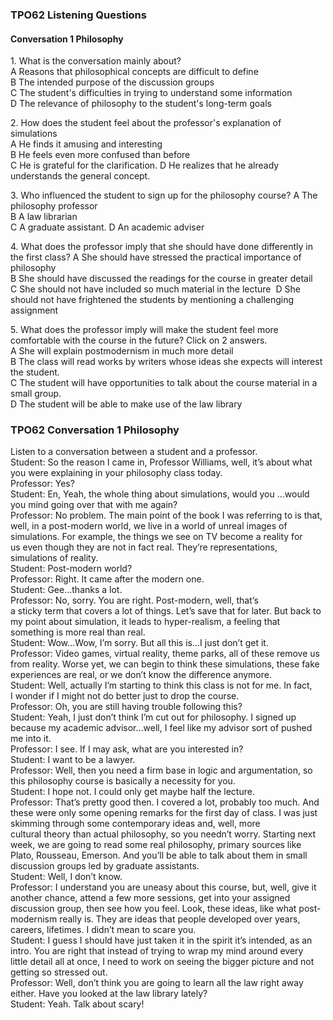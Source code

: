 ### TPO62 Listening Questions

#### Conversation 1 Philosophy

1\. What is the conversation mainly about?  
A Reasons that philosophical concepts are difficult to define   
B The intended purpose of the discussion groups   
C The student's difficulties in trying to understand some information   
D The relevance of philosophy to the student's long-term goals

2\. How does the student feel about the professor's explanation of simulations   
A He finds it amusing and interesting   
B He feels even more confused than before   
C He is grateful for the clarification. 
D He realizes that he already understands the general concept.

3\. Who influenced the student to sign up for the philosophy course? 
A The philosophy professor   
B A law librarian   
C A graduate assistant. 
D An academic adviser   

4\. What does the professor imply that she should have done differently in the first class? 
A She should have stressed the practical importance of philosophy  
B She should have discussed the readings for the course in greater detail   
C She should not have included so much material in the lecture 
D She should not have frightened the students by mentioning a challenging assignment

5\. What does the professor imply will make the student feel more comfortable with the course in the future? Click on 2 answers.   
A She will explain postmodernism in much more detail   
B The class will read works by writers whose ideas she expects will interest the student.  
C The student will have opportunities to talk about the course material in a small group.  
D The student will be able to make use of the law library









### TPO62 Conversation 1 Philosophy

Listen to a conversation between a student and a professor.  
Student: So the reason I came in, Professor Williams, well, it’s about what you were explaining in your philosophy class today.  
Professor: Yes?  
Student: En, Yeah, the whole thing about simulations, would you …would you mind going over that with me again?  
Professor: No problem. The main point of the book I was referring to is that, well, in a post-modern world, we live in a world of unreal images of simulations. For example, the things we see on TV become a reality for us even though they are not in fact real. They’re representations, simulations of reality.  
Student: Post-modern world?  
Professor: Right. It came after the modern one.  
Student: Gee...thanks a lot.  
Professor: No, sorry. You are right. Post-modern, well, that’s a sticky term that covers a lot of things. Let’s save that for later. But back to my point about simulation, it leads to hyper-realism, a feeling that something is more real than real.  
Student: Wow…Wow, I’m sorry. But all this is…I just don’t get it.  
Professor: Video games, virtual reality, theme parks, all of these remove us from reality. Worse yet, we can begin to think these simulations, these fake experiences are real, or we don’t know the difference anymore.  
Student: Well, actually I’m starting to think this class is not for me. In fact, I wonder if I might not do better just to drop the course.   
Professor: Oh, you are still having trouble following this?  
Student: Yeah, I just don’t think I’m cut out for philosophy. I signed up because my academic advisor…well, I feel like my advisor sort of pushed me into it.  
Professor: I see. If I may ask, what are you interested in?  
Student: I want to be a lawyer.  
Professor: Well, then you need a firm base in logic and argumentation, so this philosophy course is basically a necessity for you.  
Student: I hope not. I could only get maybe half the lecture.  
Professor: That’s pretty good then. I covered a lot, probably too much. And these were only some opening remarks for the first day of class. I was just skimming through some contemporary ideas and, well, more cultural theory than actual philosophy, so you needn’t worry. Starting next week, we are going to read some real philosophy, primary sources like Plato, Rousseau, Emerson. And you’ll be able to talk about them in small discussion groups led by graduate assistants.   
Student: Well, I don’t know.  
Professor: I understand you are uneasy about this course, but, well, give it another chance, attend a few more sessions, get into your assigned discussion group, then see how you feel. Look, these ideas, like what post-modernism really is. They are ideas that people developed over years, careers, lifetimes. I didn’t mean to scare you.  
Student: I guess I should have just taken it in the spirit it’s intended, as an intro. You are right that instead of trying to wrap my mind around every little detail all at once, I need to work on seeing the bigger picture and not getting so stressed out.   
Professor: Well, don’t think you are going to learn all the law right away either. Have you looked at the law library lately?  
Student: Yeah. Talk about scary!



